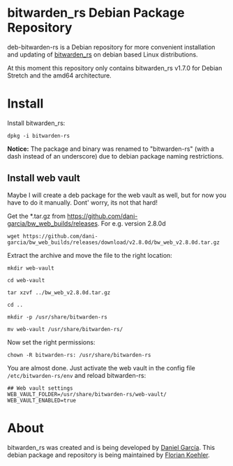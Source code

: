 # bitwarden_rs Debian Package Repository
deb-bitwarden-rs is a Debian repository for more convenient installation and updating of [bitwarden_rs](https://github.com/dani-garcia/bitwarden_rs) on debian based Linux distributions.

At this moment this repository only contains bitwarden_rs v1.7.0 for Debian Stretch and the amd64 architecture.

# Install
Install bitwarden_rs:
```
dpkg -i bitwarden-rs
```
**Notice:** The package and binary was renamed to "bitwarden-rs" (with a dash instead of an underscore) due to debian package naming restrictions.

## Install web vault
Maybe I will create a deb package for the web vault as well, but for now you have to do it manually.
Dont' worry, its not that hard!

Get the *.tar.gz from https://github.com/dani-garcia/bw_web_builds/releases. For e.g. version 2.8.0d
```
wget https://github.com/dani-garcia/bw_web_builds/releases/download/v2.8.0d/bw_web_v2.8.0d.tar.gz
```
Extract the archive and move the file to the right location:
```
mkdir web-vault

cd web-vault

tar xzvf ../bw_web_v2.8.0d.tar.gz

cd ..

mkdir -p /usr/share/bitwarden-rs

mv web-vault /usr/share/bitwarden-rs/
```
Now set the right permissions:
```
chown -R bitwarden-rs: /usr/share/bitwarden-rs
```
You are almost done. Just activate the web vault in the config file `/etc/bitwarden-rs/env` and reload bitwarden-rs:
```
## Web vault settings
WEB_VAULT_FOLDER=/usr/share/bitwarden-rs/web-vault/
WEB_VAULT_ENABLED=true
```

# About
bitwarden_rs was created and is being developed by [Daniel García](https://github.com/dani-garcia). This debian package and repository is being maintained by [Florian Koehler](https://github.com/flokoe).
